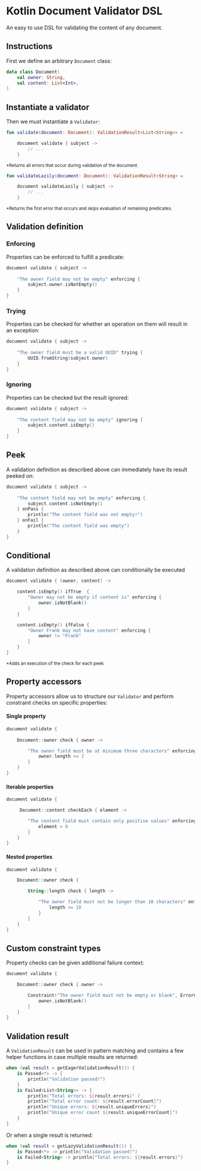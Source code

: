 # Kotlin Document Validator DSL

An easy to use DSL for validating the content of any document.

## Instructions

First we define an arbitrary `Document` class:

```kotlin
data class Document(
    val owner: String,
    val content: List<Int>,
) 
```

## Instantiate a validator

Then we must instantiate a `Validator`:

```kotlin
fun validate(document: Document): ValidationResult<List<String>> =

    document validate { subject ->
        // ...
    }

```

<sup>*Returns all errors that occur during validation of the document.<sup>

```kotlin
fun validateLazily(document: Document): ValidationResult<String> =

    document validateLazily { subject ->
        // ...
    }
```

<sup>*Returns the first error that occurs and skips evaluation of remaining predicates.<sup>

## Validation definition

### Enforcing

Properties can be enforced to fulfill a predicate:

```kotlin
document validate { subject ->
    
    "The owner field may not be empty" enforcing {
        subject.owner.isNotEmpty()
    }
}
```

### Trying

Properties can be checked for whether an operation on them will result in an exception:

```kotlin
document validate { subject ->
    
    "The owner field must be a valid UUID" trying {
        UUID.fromString(subject.owner)
    }
}
```

### Ignoring

Properties can be checked but the result ignored:

```kotlin
document validate { subject ->
    
    "The content field may not be empty" ignoring {
        subject.content.isEmpty()
    }
}
```

## Peek

A validation definition as described above can immediately have its result peeked on:

```kotlin
document validate { subject ->
    
    "The content field may not be empty" enforcing {
        subject.content.isNotEmpty()
    } onPass {
        println("The content field was not empty!")
    } onFail {
        println("The content field was empty")
    }
}
```

## Conditional

A validation definition as described above can conditionally be executed

```kotlin
document validate { (owner, content) ->

    content.isEmpty() ifTrue  {
        "Owner may not be empty if content is" enforcing {
            owner.isNotBlank()
        }
    }

    content.isEmpty() ifFalse {
        "Owner Frank may not have content" enforcing {
            owner != "Frank"
        }
    }
}
```

<sup>*Adds an execution of the check for each peek<sup>

## Property accessors

Property accessors allow us to structure our `Validator` and perform constraint checks on specific properties:

#### Single property

```kotlin
document validate {
    
    Document::owner check { owner ->

        "The owner field must be at minimum three characters" enforcing {
            owner.length >= 3
        }
    }
}
```

#### Iterable properties

```kotlin
document validate {

     Document::content checkEach { element ->

        "The content field must contain only positive values" enforcing {
            element > 0
        }
    }
}
```

#### Nested properties

```kotlin
document validate {

    Document::owner check {

        String::length check { length ->

            "The owner field must not be longer than 10 characters" enforcing {
                length <= 10
            }
        }
    }
}
```

## Custom constraint types

Property checks can be given additional failure context:

```kotlin
document validate {

    Document::owner check { owner ->

        Constraint("The owner field must not be empty or blank", ErrorCode.E001) enforcing {
            owner.isNotBlank()
        }
    }
}
```

## Validation result

A `ValidationResult` can be used in pattern matching and contains a few helper functions in case multiple results are
returned:

```kotlin
when (val result = getEagerValidationResult()) {
    is Passed<*> -> {
        println("Validation passed!")
    }
    is Failed<List<String>> -> {
        println("Total errors: ${result.errors}" )
        println("Total error count: ${result.errorCount}")
        println("Unique errors: ${result.uniqueErrors}")
        println("Unique error count ${result.uniqueErrorCount}")
    }
}
```

Or when a single result is returned:

```kotlin
when (val result = getLazyValidationResult()) {
    is Passed<*> -> println("Validation passed!")
    is Failed<String> -> println("Total errors: ${result.errors}")
}
```
